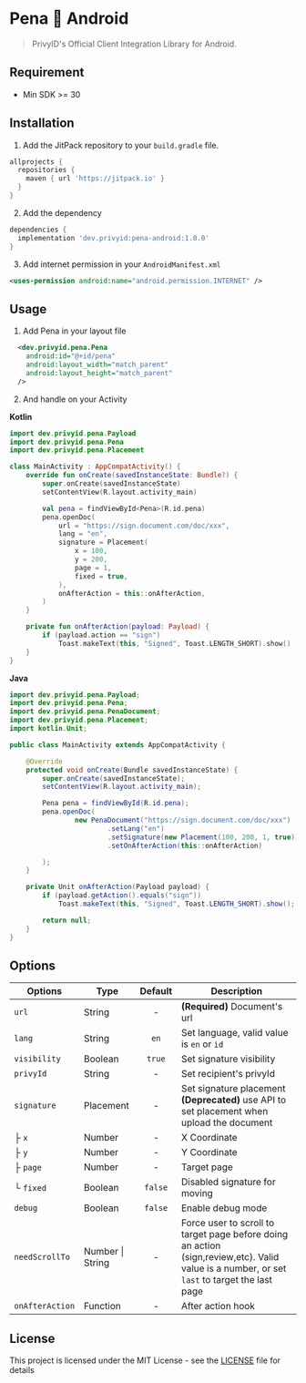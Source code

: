 # Pena 💚 Android

> PrivyID's Official Client Integration Library for Android.

## Requirement
- Min SDK >= 30

## Installation

1. Add the JitPack repository to your `build.gradle` file.

```gradle
allprojects {
  repositories {
    maven { url 'https://jitpack.io' }
  }
}
```

2. Add the dependency
```gradle
dependencies {
  implementation 'dev.privyid:pena-android:1.0.0'
}
```

3. Add internet permission in your `AndroidManifest.xml`
```xml
<uses-permission android:name="android.permission.INTERNET" />
```

## Usage

1. Add Pena in your layout file

```xml
  <dev.privyid.pena.Pena
    android:id="@+id/pena"
    android:layout_width="match_parent"
    android:layout_height="match_parent"
  />
```

2. And handle on your Activity

**Kotlin**

```kt
import dev.privyid.pena.Payload
import dev.privyid.pena.Pena
import dev.privyid.pena.Placement

class MainActivity : AppCompatActivity() {
    override fun onCreate(savedInstanceState: Bundle?) {
        super.onCreate(savedInstanceState)
        setContentView(R.layout.activity_main)

        val pena = findViewById<Pena>(R.id.pena)
        pena.openDoc(
            url = "https://sign.document.com/doc/xxx",
            lang = "en",
            signature = Placement(
                x = 100,
                y = 200,
                page = 1,
                fixed = true,
            ),
            onAfterAction = this::onAfterAction,
        )
    }

    private fun onAfterAction(payload: Payload) {
        if (payload.action == "sign")
            Toast.makeText(this, "Signed", Toast.LENGTH_SHORT).show()
    }
}
```

**Java**

```java
import dev.privyid.pena.Payload;
import dev.privyid.pena.Pena;
import dev.privyid.pena.PenaDocument;
import dev.privyid.pena.Placement;
import kotlin.Unit;

public class MainActivity extends AppCompatActivity {

    @Override
    protected void onCreate(Bundle savedInstanceState) {
        super.onCreate(savedInstanceState);
        setContentView(R.layout.activity_main);

        Pena pena = findViewById(R.id.pena);
        pena.openDoc(
                new PenaDocument("https://sign.document.com/doc/xxx")
                        .setLang("en")
                        .setSignature(new Placement(100, 200, 1, true))
                        .setOnAfterAction(this::onAfterAction)

        );
    }

    private Unit onAfterAction(Payload payload) {
        if (payload.getAction().equals("sign"))
            Toast.makeText(this, "Signed", Toast.LENGTH_SHORT).show();

        return null;
    }
}
```

## Options

| Options         | Type             | Default | Description                                                                                                                                  |
|-----------------|------------------|:-------:|----------------------------------------------------------------------------------------------------------------------------------------------|
| `url`           | String           |    -    | **(Required)** Document's url                                                                                                                |
| `lang`          | String           |  `en`   | Set language, valid value is `en` or `id`                                                                                                    |
| `visibility`    | Boolean          | `true`  | Set signature visibility                                                                                                                     |
| `privyId`       | String           |    -    | Set recipient's privyId                                                                                                                      |
| `signature`     | Placement        |    -    | Set signature placement<br/> <strong>(Deprecated)</strong> use API to set placement when upload the document                                 |
| ├ `x`           | Number           |    -    | X Coordinate                                                                                                                                 |
| ├ `y`           | Number           |    -    | Y Coordinate                                                                                                                                 |
| ├ `page`        | Number           |    -    | Target page                                                                                                                                  |
| └ `fixed`       | Boolean          | `false` | Disabled signature for moving                                                                                                                |
| `debug`         | Boolean          | `false` | Enable debug mode                                                                                                                            |
| `needScrollTo`  | Number \| String |    -    | Force user to scroll to target page before doing an action (sign,review,etc). Valid value is a number, or set `last` to target the last page |
| `onAfterAction` | Function         |    -    | After action hook                                                                                                                            |

## License

This project is licensed under the MIT License - see the [LICENSE](./LICENSE) file for details
